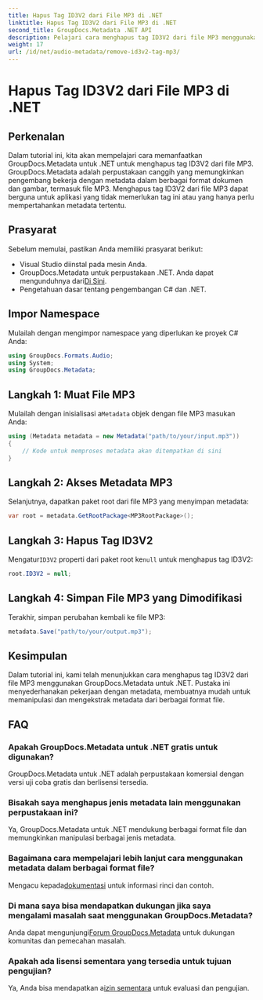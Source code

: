 ```yaml
---
title: Hapus Tag ID3V2 dari File MP3 di .NET
linktitle: Hapus Tag ID3V2 dari File MP3 di .NET
second_title: GroupDocs.Metadata .NET API
description: Pelajari cara menghapus tag ID3V2 dari file MP3 menggunakan GroupDocs.Metadata untuk .NET. Kelola metadata dalam proyek C# Anda secara efisien.
weight: 17
url: /id/net/audio-metadata/remove-id3v2-tag-mp3/
---
```


# Hapus Tag ID3V2 dari File MP3 di .NET

## Perkenalan
Dalam tutorial ini, kita akan mempelajari cara memanfaatkan GroupDocs.Metadata untuk .NET untuk menghapus tag ID3V2 dari file MP3. GroupDocs.Metadata adalah perpustakaan canggih yang memungkinkan pengembang bekerja dengan metadata dalam berbagai format dokumen dan gambar, termasuk file MP3. Menghapus tag ID3V2 dari file MP3 dapat berguna untuk aplikasi yang tidak memerlukan tag ini atau yang hanya perlu mempertahankan metadata tertentu.
## Prasyarat
Sebelum memulai, pastikan Anda memiliki prasyarat berikut:
- Visual Studio diinstal pada mesin Anda.
-  GroupDocs.Metadata untuk perpustakaan .NET. Anda dapat mengunduhnya dari[Di Sini](https://releases.groupdocs.com/metadata/net/).
- Pengetahuan dasar tentang pengembangan C# dan .NET.

## Impor Namespace
Mulailah dengan mengimpor namespace yang diperlukan ke proyek C# Anda:
```csharp
using GroupDocs.Formats.Audio;
using System;
using GroupDocs.Metadata;
```
## Langkah 1: Muat File MP3
 Mulailah dengan inisialisasi a`Metadata` objek dengan file MP3 masukan Anda:
```csharp
using (Metadata metadata = new Metadata("path/to/your/input.mp3"))
{
    // Kode untuk memproses metadata akan ditempatkan di sini
}
```
## Langkah 2: Akses Metadata MP3
Selanjutnya, dapatkan paket root dari file MP3 yang menyimpan metadata:
```csharp
var root = metadata.GetRootPackage<MP3RootPackage>();
```
## Langkah 3: Hapus Tag ID3V2
 Mengatur`ID3V2` properti dari paket root ke`null` untuk menghapus tag ID3V2:
```csharp
root.ID3V2 = null;
```
## Langkah 4: Simpan File MP3 yang Dimodifikasi
Terakhir, simpan perubahan kembali ke file MP3:
```csharp
metadata.Save("path/to/your/output.mp3");
```

## Kesimpulan
Dalam tutorial ini, kami telah menunjukkan cara menghapus tag ID3V2 dari file MP3 menggunakan GroupDocs.Metadata untuk .NET. Pustaka ini menyederhanakan pekerjaan dengan metadata, membuatnya mudah untuk memanipulasi dan mengekstrak metadata dari berbagai format file.

## FAQ
### Apakah GroupDocs.Metadata untuk .NET gratis untuk digunakan?
GroupDocs.Metadata untuk .NET adalah perpustakaan komersial dengan versi uji coba gratis dan berlisensi tersedia.
### Bisakah saya menghapus jenis metadata lain menggunakan perpustakaan ini?
Ya, GroupDocs.Metadata untuk .NET mendukung berbagai format file dan memungkinkan manipulasi berbagai jenis metadata.
### Bagaimana cara mempelajari lebih lanjut cara menggunakan metadata dalam berbagai format file?
 Mengacu kepada[dokumentasi](https://tutorials.groupdocs.com/metadata/net/) untuk informasi rinci dan contoh.
### Di mana saya bisa mendapatkan dukungan jika saya mengalami masalah saat menggunakan GroupDocs.Metadata?
 Anda dapat mengunjungi[Forum GroupDocs.Metadata](https://forum.groupdocs.com/c/metadata/14) untuk dukungan komunitas dan pemecahan masalah.
### Apakah ada lisensi sementara yang tersedia untuk tujuan pengujian?
Ya, Anda bisa mendapatkan a[izin sementara](https://purchase.groupdocs.com/temporary-license/) untuk evaluasi dan pengujian.